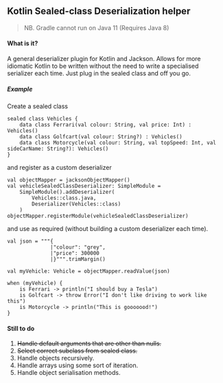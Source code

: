 ## Kotlin Sealed-class Deserialization helper
> NB. Gradle cannot run on Java 11 (Requires Java 8)

#### What is it?

A general deserializer plugin for Kotlin and Jackson.
Allows for more idiomatic Kotlin to be written without
the need to write a specialised serializer each time.
Just plug in the sealed class and off you go.

##### Example

Create a sealed class

```
sealed class Vehicles {
    data class Ferrari(val colour: String, val price: Int) : Vehicles()
    data class Golfcart(val colour: String?) : Vehicles()
    data class Motorcycle(val colour: String, val topSpeed: Int, val sideCarName: String?): Vehicles()
}
```

and register as a custom deserializer

```
val objectMapper = jacksonObjectMapper()
val vehicleSealedClassDeserializer: SimpleModule = 
    SimpleModule().addDeserializer(
        Vehicles::class.java,
        Deserializer(Vehicles::class)
    )
objectMapper.registerModule(vehicleSealedClassDeserializer)
```
and use as required (without building a custom deserializer each time).
```
val json = """{
              |"colour": "grey",
              |"price": 300000  
              |}""".trimMargin()

val myVehicle: Vehicle = objectMapper.readValue(json)

when (myVehicle) {
    is Ferrari -> println("I should buy a Tesla")
    is Golfcart -> throw Error("I don't like driving to work like this")
    is Motorcycle -> println("This is gooooood!")
}

```

#### Still to do
1. ~~Handle default arguments that are other than nulls.~~
2. ~~Select correct subclass from sealed class.~~
3. Handle objects recursively.
4. Handle arrays using some sort of iteration.
5. Handle object serialisation methods.